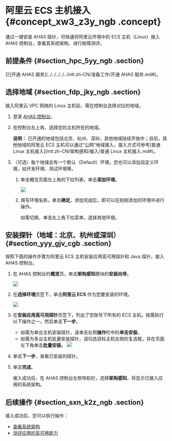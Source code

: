 # 阿里云 ECS 主机接入 {#concept_xw3_z3y_ngb .concept}

通过一键安装 AHAS 探针，可快速将阿里云环境中的 ECS 主机（Linux）接入 AHAS 控制台，查看其系统架构、进行故障测评。

## 前提条件 {#section_hpc_5yy_ngb .section}

已[开通 AHAS 服务](../../../../../intl.zh-CN/准备工作/开通 AHAS 服务.md#)。

## 选择地域 {#section_fdp_jky_ngb .section}

接入阿里云 VPC 网络的 Linux 主机前，需在控制台选择对应的地域。

1.  登录 [AHAS 控制台](https://ahas.console.aliyun.com/)。

2.  在控制台左上角，选择您的主机所在的地域。

    **说明：** 已开通的地域包括北京、杭州、深圳，其他地域陆续开放中；目前，其他地域的阿里云 ECS 主机可以通过“公网”地域接入，接入方式可参考[普通 Linux 主机接入](intl.zh-CN/架构感知/接入/普通 Linux 主机接入.md#)。

3.  （可选）每个地域会有一个默认（Default）环境，您也可以添加自定义环境，如开发环境、测试环境等。
    1.  单击概览页面左上角的下拉列表，单击**添加环境**。

        ![](https://aliware-images.oss-cn-hangzhou.aliyuncs.com/ahas/sc_env_selection.png) 

    2.  填写环境名称，单击**确定**。添加完成后，即可以在刚刚添加的环境中进行操作。

        如需切换，单击左上角下拉菜单，选择其他环境。


## 安装探针（地域：北京、杭州或深圳） {#section_yyy_gjv_cgb .section}

按照下面的操作步骤为阿里云 ECS 主机安装应用高可用探针和 Java 探针，接入 AHAS 控制台。

1.  在 AHAS 控制台的**概览**页，单击**架构感知**模块的**安装向导**。

    ![](https://aliware-images.oss-cn-hangzhou.aliyuncs.com/ahas/sc_ecs_agent_installation_overview.png)

2.  在**选择环境**页签下，单击**阿里云 ECS** 作为您要安装的环境。

    ![](https://aliware-images.oss-cn-hangzhou.aliyuncs.com/ahas/pg_wizard_1.png)

3.  在**安装应用高可用探针**页签下，列出了您账号下所有的 ECS 主机。按需执行以下操作之一，然后单击**下一步**。

    -   如需为单台主机安装探针，请单击右侧**操作**栏中的**单击安装**。
    -   如需为多台主机批量安装探针，请勾选目标主机左侧的复选框，并在页面左下角单击**批量安装**。
    ![](https://aliware-images.oss-cn-hangzhou.aliyuncs.com/ahas/pg_wizard_2.png)

4.  单击**下一步**，查看已安装的探针。
5.  单击**完成**。

    接入成功后，在 AHAS 控制台左侧导航栏，选择**架构感知**，将显示已接入应用的系统架构。


## 后续操作 {#section_sxn_k2z_ngb .section}

接入成功后，您可以执行操作：

-   [查看系统架构](intl.zh-CN/架构感知/查看系统架构.md#)
-   [测评应用的高可用能力](../../../../../intl.zh-CN/故障演练/测评应用的高可用能力.md#)

